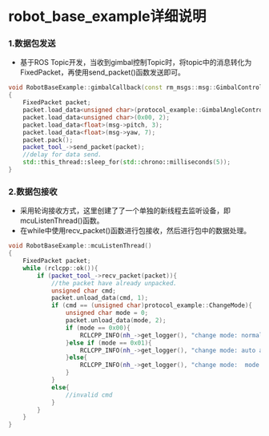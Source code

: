 # robot_base_example详细说明

### 1.数据包发送

* 基于ROS Topic开发，当收到gimbal控制Topic时，将topic中的消息转化为FixedPacket，再使用send_packet()函数发送即可。

```c++
void RobotBaseExample::gimbalCallback(const rm_msgs::msg::GimbalControl::SharedPtr msg)
{
    FixedPacket packet;
    packet.load_data<unsigned char>(protocol_example::GimbalAngleControl, 1);
    packet.load_data<unsigned char>(0x00, 2);
    packet.load_data<float>(msg->pitch, 3);
    packet.load_data<float>(msg->yaw, 7);
    packet.pack();
    packet_tool_->send_packet(packet);
    //delay for data send.
    std::this_thread::sleep_for(std::chrono::milliseconds(5));
}

```

### 2.数据包接收

* 采用轮询接收方式，这里创建了了一个单独的新线程去监听设备，即mcuListenThread()函数。
* 在while中使用recv_packet()函数进行包接收，然后进行包中的数据处理。

```c++
void RobotBaseExample::mcuListenThread()
{
    FixedPacket packet;
    while (rclcpp::ok()){
        if (packet_tool_->recv_packet(packet)){
            //the packet have already unpacked.
            unsigned char cmd;
            packet.unload_data(cmd, 1);
            if (cmd == (unsigned char)protocol_example::ChangeMode){
                unsigned char mode = 0;
                packet.unload_data(mode, 2);
                if (mode == 0x00){
                    RCLCPP_INFO(nh_->get_logger(), "change mode: normal mode");
                }else if (mode == 0x01){
                    RCLCPP_INFO(nh_->get_logger(), "change mode: auto aim mode");
                }else{
                    RCLCPP_INFO(nh_->get_logger(), "change mode:  mode err!");
                }
            }
            else{
                //invalid cmd
            }
        }
    }
}
```

